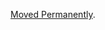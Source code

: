 <a href="/dubzzz/fast-check/tree/main/website/docs/core-blocks/arbitraries/fake-data/file.md">Moved Permanently</a>.
